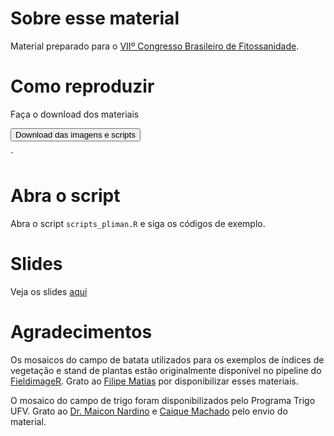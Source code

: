 # Sobre esse material

Material preparado para o [VIIº Congresso Brasileiro de Fitossanidade](https://www.expstat.com/eventos/link2work).

# Como reproduzir

Faça o download dos materiais

<a href="https://github.com/TiagoOlivoto/2nd_workshop_a4p0/archive/refs/heads/main.zip"> <button class="btn btn-success"><i class="fa fa-save"></i> Download das imagens e scripts</button> </a>

`

# Abra o script
Abra o script `scripts_pliman.R` e siga os códigos de exemplo.


# Slides


Veja os slides [aqui](https://www.canva.com/design/DAGN7fjEXUA/Y__gRO-isAYf41eQ9qhkKQ/view?utm_content=DAGN7fjEXUA&utm_campaign=designshare&utm_medium=link&utm_source=editor)




# Agradecimentos
Os mosaicos do campo de batata utilizados para os exemplos de índices de vegetação e stand de plantas estão originalmente disponível no pipeline do [FieldimageR](https://github.com/OpenDroneMap/FIELDimageR). Grato ao [Filipe Matias](https://github.com/filipematias23) por disponibilizar esses materiais.

O mosaico do campo de trigo foram disponibilizados pelo Programa Trigo UFV. Grato ao [Dr. Maicon Nardino](https://www.linkedin.com/in/maicon-nardino-091253268/) e [Caique Machado](https://www.linkedin.com/in/caique-machado-e-silva-404415154/) pelo envio do material.
